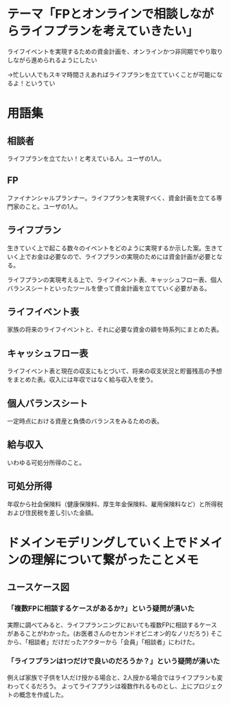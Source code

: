 # テーマ「FPとオンラインで相談しながらライフプランを考えていきたい」

ライフイベントを実現するための資金計画を、オンラインかつ非同期でやり取りしながら進められるようにしたい

→忙しい人でもスキマ時間さえあればライフプランを立てていくことが可能になるよ！というてい

# 用語集

## 相談者
ライフプランを立てたい！と考えている人。ユーザの1人。

## FP
ファイナンシャルプランナー。ライフプランを実現すべく、資金計画を立てる専門家のこと。ユーザの1人。

## ライフプラン
生きていく上で起こる数々のイベントをどのように実現するか示した案。生きていく上でお金は必要なので、ライフプランの実現のためには資金計画が必要となる。

ライフプランの実現考える上で、ライフイベント表、キャッシュフロー表、個人バランスシートといったツールを使って資金計画を立てていく必要がある。

## ライフイベント表
家族の将来のライフイベントと、それに必要な資金の額を時系列にまとめた表。

## キャッシュフロー表
ライフイベント表と現在の収支にもとづいて、将来の収支状況と貯蓄残高の予想をまとめた表。収入には年収ではなく給与収入を使う。

## 個人バランスシート
一定時点における資産と負債のバランスをみるための表。

## 給与収入
いわゆる可処分所得のこと。

## 可処分所得
年収から社会保険料（健康保険料、厚生年金保険料、雇用保険料など）と所得税および住民税を差し引いた金額。

# ドメインモデリングしていく上でドメインの理解について繋がったことメモ
## ユースケース図
### 「複数FPに相談するケースがあるか?」という疑問が湧いた
実際に調べてみると、ライフプランニングにおいても複数FPに相談するケースがあることがわかった。(お医者さんのセカンドオピニオン的なノリだろう)
そこから、「相談者」だけだったアクターから「会員」「相談者」にわけた。

### 「ライフプランは1つだけで良いのだろうか？」という疑問が湧いた
例えば家族で子供を1人だけ授かる場合と、2人授かる場合ではライフプランも変わってくるだろう。
よってライフプランは複数作れるものとし、上にプロジェクトの概念を作成した。